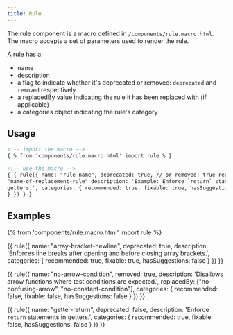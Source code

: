 ```yaml
---
title: Rule
---
```


The rule component is a macro defined in `/components/rule.macro.html`. The macro accepts a set of parameters used to render the rule.

A rule has a:

-   name
-   description
-   a flag to indicate whether it's deprecated or removed: `deprecated` and `removed` respectively
-   a replacedBy value indicating the rule it has been replaced with (if applicable)
-   a categories object indicating the rule's category

## Usage

```html
<!-- import the macro -->
{ % from 'components/rule.macro.html' import rule % }

<!-- use the macro -->
{ { rule({ name: "rule-name", deprecated: true, // or removed: true replacedBy:
"name-of-replacement-rule" description: 'Example: Enforce `return` statements in
getters.', categories: { recommended: true, fixable: true, hasSuggestions: false
} }) } }
```

## Examples

{% from 'components/rule.macro.html' import rule %}

{{ rule({
    name: "array-bracket-newline",
    deprecated: true,
    description: 'Enforces line breaks after opening and before closing array brackets.',
    categories: {
        recommended: true,
        fixable: true,
        hasSuggestions: false
    }
}) }}

{{ rule({
    name: "no-arrow-condition",
    removed: true,
    description: 'Disallows arrow functions where test conditions are expected.',
    replacedBy: ["no-confusing-arrow", "no-constant-condition"],
    categories: {
        recommended: false,
        fixable: false,
        hasSuggestions: false
    }
}) }}

{{ rule({
    name: "getter-return",
    deprecated: false,
    description: 'Enforce `return` statements in getters.',
    categories: {
        recommended: true,
        fixable: false,
        hasSuggestions: false
    }
}) }}
